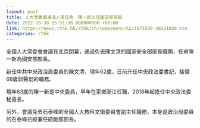 ```yaml
---
layout: post
title: 人大常委會通過人事任免　陳一新出任國安部部長
date: 2022-10-30 15:51:30.000000000 +08:00
link: https://news.rthk.hk/rthk/ch/component/k2/1673339-20221030.htm
categories: rthk
---
```


全國人大常委會會議在北京閉幕，通過免去陳文清的國家安全部部長職務，任命陳一新為國安部部長。

新任中共中央政治局委員的陳文清，現年62歲，日前升任中央政法委書記，接替68歲郭聲琨的職務。

現年63歲的陳一新是中央委員，早年在家鄉浙江任職，2018年起擔任中央政法委秘書長。

另外，會議免去石泰峰的全國人大教科文衛委員會副主任職務，本身是政治局委員的石泰峰已經兼任統戰部部長。
